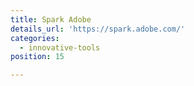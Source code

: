 ```yaml
---
title: Spark Adobe
details_url: 'https://spark.adobe.com/'
categories:
  - innovative-tools
position: 15

---
```

